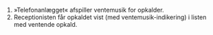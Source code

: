 1. »Telefonanlægget« afspiller ventemusik for opkalder.
1. Receptionisten får opkaldet vist (med ventemusik-indikering) i listen med ventende opkald.
